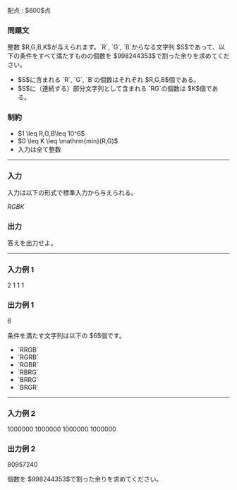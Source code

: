 
<div>

<span>

<span>

<p>
配点 : $600$点
</p>

<div>

<section>

### **問題文**

<p>
整数 $R,G,B,K$が与えられます。`R`, `G`, `B`からなる文字列 $S$であって、以下の条件をすべて満たすものの個数を $998244353$で割った余りを求めてください。
</p>

<ul>

<li>
$S$に含まれる `R`, `G`, `B`の個数はそれぞれ $R,G,B$個である。
</li>

<li>
$S$に（連続する）部分文字列として含まれる `RG`の個数は $K$個である。
</li>

</ul>

</section>

</div>

<div>

<section>

### **制約**

<ul>

<li>
$1 \leq R,G,B\leq 10^6$
</li>

<li>
$0 \leq K \leq \mathrm{min}(R,G)$
</li>

<li>
入力は全て整数
</li>

</ul>

</section>

</div>

---

<div>

<div>

<section>

### **入力**

<p>
入力は以下の形式で標準入力から与えられる。
</p>

<div>

$R$$G$$B$$K$
</div>

</section>

</div>

<div>

<section>

### **出力**

<p>
答えを出力せよ。
</p>

</section>

</div>

</div>

---

<div>

<section>

### **入力例 1**

<div>

2 1 1 1

</div>

</section>

</div>

<div>

<section>

### **出力例 1**

<div>

6

</div>

<p>
条件を満たす文字列は以下の $6$個です。
</p>

<ul>

<li>
`RRGB`
</li>

<li>
`RGRB`
</li>

<li>
`RGBR`
</li>

<li>
`RBRG`
</li>

<li>
`BRRG`
</li>

<li>
`BRGR`
</li>

</ul>

</section>

</div>

---

<div>

<section>

### **入力例 2**

<div>

1000000 1000000 1000000 1000000

</div>

</section>

</div>

<div>

<section>

### **出力例 2**

<div>

80957240

</div>

<p>
個数を $998244353$で割った余りを求めてください。
</p>

</section>

</div>

</span>

</span>

</div>
